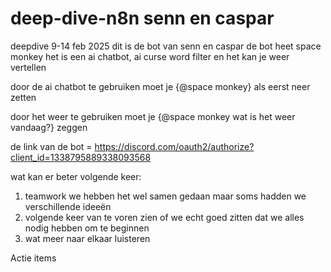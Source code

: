# deep-dive-n8n senn en caspar
deepdive 9-14 feb 2025
dit is de bot van senn en caspar
de bot heet space monkey het is een ai chatbot, ai curse word filter en het kan je weer vertellen

door de ai chatbot te gebruiken moet je {@space monkey} als eerst neer zetten

door het weer te gebruiken moet je {@space monkey wat is het weer vandaag?} zeggen

de link van de bot = https://discord.com/oauth2/authorize?client_id=1338795889338093568



wat kan er beter volgende keer: 

1. teamwork we hebben het wel samen gedaan maar soms hadden we verschillende ideeën
2. volgende keer van te voren zien of we echt goed zitten dat we alles nodig hebben om te beginnen
3. wat meer naar elkaar luisteren



Actie items

